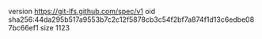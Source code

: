 version https://git-lfs.github.com/spec/v1
oid sha256:44da295b517a9553b7c2c12f5878cb3c54f2bf7a874f1d13c6edbe087bc66ef1
size 1123
